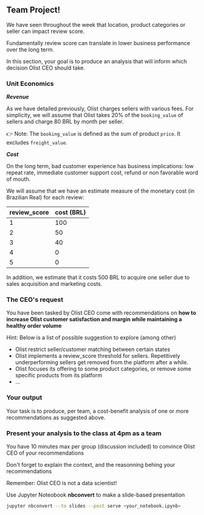 ## Team Project!

We have seen throughout the week that location, product categories or seller can impact review score.

Fundamentally review score can translate in lower business performance over the long term.

In this section, your goal is to produce an analysis that will inform which decision Olist CEO should take.

### Unit Economics

***Revenue***

As we have detailed previously, Olist charges sellers with various fees. For simplicity, we will assume that Olist takes 20% of the `booking_value` of sellers and charge 80 BRL by month per seller.

👉 Note: The `booking_value` is defined as the sum of product `price`. It excludes `freight_value`.

***Cost***

On the long term, bad customer experience has business implications: low repeat rate, immediate customer support cost, refund or non favorable word of mouth.

We will assume that we have an estimate measure of the monetary cost (in Brazilian Real) for each review:

review_score|cost (BRL)
---|---
1|100
2|50
3|40
4|0
5|0

In addition, we estimate that it costs 500 BRL to acquire one seller due to sales acquisition and marketing costs.

### The CEO's request

You have been tasked by Olist CEO come with recommendations on **how to increase Olist customer satisfaction and margin while maintaining a healthy order volume**

Hint: Below is a list of possible suggestion to explore (among other)
- Olist restrict seller/customer matching between certain states
- Olist implements a review_score threshold for sellers. Repetitively underperforming sellers get removed from the platform after a while.
- Olist focuses its offering to some product categories, or remove some specific products from its platform
- ...

### Your output

Your task is to produce, per team, a cost-benefit analysis of one or more recommendations as suggested above.

### Present your analysis to the class at 4pm as a team

You have 10 minutes max per group (discussion included) to convince Olist CEO of your recommendations

Don't forget to explain the context, and the reasonning behing your recommendations

Remember: Olist CEO is not a data scientist!

Use Jupyter Noteobook **nbconvert** to make a slide-based presentation

```bash
jupyter nbconvert --to slides --post serve <your_notebook.ipynb>
```
